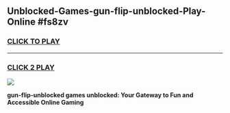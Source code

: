 
## Unblocked-Games-gun-flip-unblocked-Play-Online #fs8zv
<h3>
<a href="https://news.freeplayer.one?title=gun-flip-unblocked&ref=3">CLICK TO PLAY</a></h3>
<hr>

<h3>
<a href="https://news.freeplayer.one?title=gun-flip-unblocked&ref=3">CLICK 2 PLAY</a>
  
</h3>

<a href="https://news.freeplayer.one?title=gun-flip-unblocked&ref=3"><img src="https://clearcache.store/games.png"></a>


**gun-flip-unblocked games unblocked: Your Gateway to Fun and Accessible Online Gaming**
